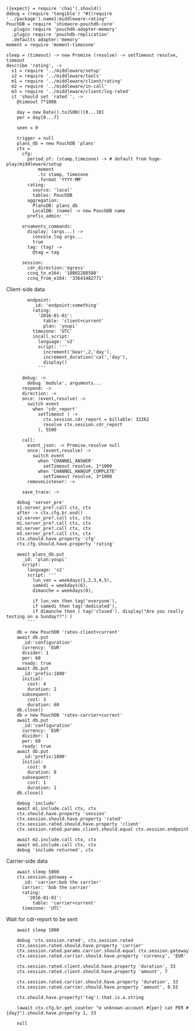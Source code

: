     ({expect} = require 'chai').should()
    debug = (require 'tangible') "#{(require '../package').name}:middleware:rating"
    PouchDB = require 'shimaore-pouchdb-core'
      .plugin require 'pouchdb-adapter-memory'
      .plugin require 'pouchdb-replication'
      .defaults adapter:'memory'
    moment = require 'moment-timezone'

    sleep = (timeout) -> new Promise (resolve) -> setTimeout resolve, timeout
    describe 'rating', ->
      s1 = require '../middleware/setup'
      s2 = require '../middleware/tools'
      m1 = require '../middleware/client/rating'
      m2 = require '../middleware/in-call'
      m3 = require '../middleware/client/log-rated'
      it 'should set `rated`', ->
        @timeout 7*1000

        day = new Date().toJSON()[0...10]
        per = day[0...7]

        seen = 0

        trigger = null
        plans_db = new PouchDB 'plans'
        ctx =
          cfg:
            period_of: (stamp,timezone) -> # default from huge-play/middleware/setup
                moment
                .tz stamp, timezone
                .format 'YYYY-MM'
            rating:
              source: 'local'
              tables: PouchDB
            aggregation:
              PlansDB: plans_db
              LocalDB: (name) -> new PouchDB name
            prefix_admin: ''

          ornaments_commands:
            display: (args...) ->
              console.log args...
              true
            tag: (tag) ->
              @tag = tag

          session:
            cdr_direction:'egress'
            ccnq_to_e164: '18002288588'
            ccnq_from_e164: '33643482771'

Client-side data

            endpoint:
              _id: 'endpoint:something'
              rating:
                '2016-01-01':
                  table: 'client+current'
                  plan: 'youpi'
              timezone: 'UTC'
              incall_script:
                language: 'v2'
                script: '''
                  increment('bear',2,'day'),
                  increment_duration('cat','day'),
                  display()
                '''

          debug: ->
            debug 'module', arguments...
          respond: ->
          direction: ->
          once: (event,resolve) ->
            switch event
              when 'cdr_report'
                setTimeout ( ->
                  ctx.session.cdr_report = billable: 32262
                  resolve ctx.session.cdr_report
                ), 5500

          call:
            event_json: -> Promise.resolve null
            once: (event,resolve) ->
              switch event
                when 'CHANNEL_ANSWER'
                  setTimeout resolve, 1*1000
                when 'CHANNEL_HANGUP_COMPLETE'
                  setTimeout resolve, 3*1000
            removeListener: ->

          save_trace: ->

        debug 'server_pre'
        s1.server_pre?.call ctx, ctx
        after -> ctx.cfg.br.end()
        s2.server_pre?.call ctx, ctx
        m1.server_pre?.call ctx, ctx
        m2.server_pre?.call ctx, ctx
        m3.server_pre?.call ctx, ctx
        ctx.should.have.property 'cfg'
        ctx.cfg.should.have.property 'rating'

        await plans_db.put
          _id: 'plan:youpi'
          script:
            language: 'v2'
            script: '''
              lun_ven = weekdays(1,2,3,4,5),
              samedi = weekdays(6),
              dimanche = weekdays(0),

              if lun_ven then tag('everyone'),
              if samedi then tag('dedicated'),
              if dimanche then ( tag('closed'), display("Are you really testing on a Sunday??") )
            '''

        db = new PouchDB 'rates-client+current'
        await db.put
          _id:'configuration'
          currency: 'EUR'
          divider: 1
          per: 60
          ready: true
        await db.put
          _id:'prefix:1800'
          initial:
            cost: 4
            duration: 2
          subsequent:
            cost: 3
            duration: 60
        db.close()
        db = new PouchDB 'rates-carrier+current'
        await db.put
          _id:'configuration'
          currency: 'EUR'
          divider: 1
          per: 60
          ready: true
        await db.put
          _id:'prefix:1800'
          initial:
            cost: 0
            duration: 0
          subsequent:
            cost: 1
            duration: 1
        db.close()

        debug 'include'
        await m1.include.call ctx, ctx
        ctx.should.have.property 'session'
        ctx.session.should.have.property 'rated'
        ctx.session.rated.should.have.property 'client'
        ctx.session.rated.params.client.should.equal ctx.session.endpoint

        await m2.include.call ctx, ctx
        await m3.include.call ctx, ctx
        debug 'include returned', ctx

Carrier-side data

        await sleep 5000
        ctx.session.gateway =
          _id: 'carrier:bob the carrier'
          carrier: 'bob the carrier'
          rating:
            '2016-01-01':
              table: 'carrier+current'
          timezone: 'UTC'

Wait for cdr-report to be sent

        await sleep 1000

        debug 'ctx.session.rated', ctx.session.rated
        ctx.session.rated.should.have.property 'carrier'
        ctx.session.rated.params.carrier.should.equal ctx.session.gateway
        ctx.session.rated.carrier.should.have.property 'currency', 'EUR'

        ctx.session.rated.client.should.have.property 'duration', 33
        ctx.session.rated.client.should.have.property 'amount', 7

        ctx.session.rated.carrier.should.have.property 'duration', 33
        ctx.session.rated.carrier.should.have.property 'amount', 0.55

        ctx.should.have.property('tag').that.is.a.string

        (await ctx.cfg.br.get_counter "α unknown-account #{per} cat PER #{day}").should.have.property 1, 33

        null
